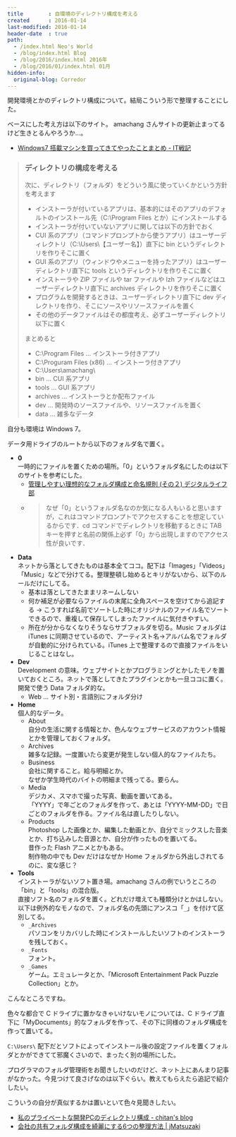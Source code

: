 ```yaml
---
title        : 自環境のディレクトリ構成を考える
created      : 2016-01-14
last-modified: 2016-01-14
header-date  : true
path:
  - /index.html Neo's World
  - /blog/index.html Blog
  - /blog/2016/index.html 2016年
  - /blog/2016/01/index.html 01月
hidden-info:
  original-blog: Corredor
---
```


開発環境とかのディレクトリ構成について。結局こういう形で整理することにした。

ベースにした考え方は以下のサイト。 amachang さんサイトの更新止まってるけど生きとるんやろうか…。

- [Windows7 搭載マシンを買ってきてやったことまとめ - IT戦記](http://d.hatena.ne.jp/amachang/20111226/1324874731)

> ### ディレクトリの構成を考える
> 
> 次に、ディレクトリ（フォルダ）をどういう風に使っていくかという方針を考えます
> 
> - インストーラが付いているアプリは、基本的にはそのアプリのデフォルトのインストール先（C:\\Program Files とか）にインストールする
> - インストーラが付いていないアプリに関しては以下の方針でおく
> - CUI 系のアプリ（コマンドプロンプトから使うアプリ）はユーザーディレクトリ（C:\\Users\\【ユーザー名】）直下に bin というディレクトリを作りそこに置く
> - GUI 系のアプリ（ウィンドウやメニューを持ったアプリ）はユーザーディレクトリ直下に tools というディレクトリを作りそこに置く
> - インストーラや ZIP ファイルや tar ファイルや lzh ファイルなどはユーザーディレクトリ直下に archives ディレクトリを作りそこに置く
> - プログラムを開発するときは、ユーザーディレクトリ直下に dev ディレクトリを作り、そこにソースやリソースファイルを置く
> - その他のデータファイルはその都度考え、必ずユーザーディレクトリ以下に置く
> 
> まとめると
> 
> - C:\\Program Files … インストーラ付きアプリ
> - C:\\Proguram Files (x86) … インストーラ付きアプリ
> - C:\\Users\\amachang\\
> - bin … CUI 系アプリ
> - tools … GUI 系アプリ
> - archives … インストーラとか配布ファイル
> - dev … 開発時のソースファイルや、リソースファイルを置く
> - data … 雑多なデータ

自分も環境は Windows 7。

データ用ドライブのルートから以下のフォルダ名で置く。

- __0__  
  一時的にファイルを置くための場所。「0」というフォルダ名にしたのは以下のサイトを参考にした。
  - [管理しやすい理想的なフォルダ構成と命名規則 (その２) デジタルライフ部](http://koyocha.blog.fc2.com/blog-entry-33.html)
  - > なぜ「0」というフォルダ名なのか気になる人もいると思いますが，これはコマンドプロンプトでアクセスすることを想定しているからです．cd コマンドでディレクトリを移動するときに TAB キーを押すと名前の関係上必ず「0」から出現しますのでアクセス性が良いです．
- __Data__  
  ネットから落としてきたものは基本全てココ。配下は「Images」「Videos」「Music」などで分けてる。整理整頓し始めるとキリがないから、以下のルールだけにしてる。
  - 基本は落としてきたままリネームしない
  - 何か補足が必要ならファイルの末尾に全角スペースを空けてから追記する → こうすれば名前でソートした時にオリジナルのファイル名でソートできるので、重複して保存してしまったファイルに気付きやすい。
  - 所在が分からなくなりそうならサブフォルダを切る。Music フォルダは iTunes に同期させているので、アーティスト名→アルバム名でフォルダが自動的に分けられている。iTunes 上で整理するので直接ファイルをいじることはなし。
- __Dev__  
  Development の意味。ウェブサイトとかプログラミングとかしたモノを置いておくところ。ネットで落としてきたプラグインとかも一旦ココに置く。開発で使う Data フォルダ的な。
  - Web … サイト別・言語別にフォルダ分け
- __Home__  
  個人的なデータ。
  - About  
    自分の生活に関する情報とか、色んなウェブサービスのアカウント情報とかを管理しておくフォルダ。
  - Archives  
    雑多な記録。一度置いたら変更が発生しない個人的なファイルたち。
  - Business  
    会社に関すること。給与明細とか。  
    なぜか学生時代のバイトの明細まで残ってる。要らん。
  - Media  
    デジカメ、スマホで撮った写真、動画を置いてある。  
    「YYYY」で年ごとのフォルダを作って、あとは「YYYY-MM-DD」で日ごとのフォルダを作る。ファイル名は直したりしない。
  - Products  
    Photoshop した画像とか、編集した動画とか、自分でミックスした音楽とか、打ち込みした音源とか、自分が作ったものを置いてる。  
    昔作った Flash アニメとかもある。  
    制作物の中でも Dev だけはなぜか Home フォルダから外出しされてるのに、変な感じ？
- __Tools__  
  インストーラがないソフト置き場。amachang さんの例でいうところの「bin」と「tools」の混合版。  
  直接ソフト名のフォルダを置く。どれだけ増えても種類分けとかはしない。以下は例外的なモノなので、フォルダ名の先頭にアンスコ「`_`」を付けて区別してる。
  - `_Archives`  
    パソコンをリカバリした時にインストールしたいソフトのインストーラを残しておく。
  - `_Fonts`  
    フォント。
  - `_Games`  
    ゲーム。エミュレータとか、「Microsoft Entertainment Pack Puzzle Collection」とか。

こんなところですね。

色々な都合で C ドライブに置かなきゃいけないモノについては、C ドライブ直下に「MyDocuments」的なフォルダを作って、その下に同様のフォルダ構成を作って置いてる。

`C:\Users\` 配下だとソフトによってインストール後の設定ファイルを置くフォルダとかができてて邪魔くさいので、まったく別の場所にした。

プログラマのフォルダ管理術をお聞きしたいのだけど、ネット上にあんまり記事がなかった。今見つけて良さげなのは以下ぐらい。教えてもらえたら追記で紹介したい。

こういうの自分が真似するかは置いといて色々見聞きしたい。

- [私のプライベートな開発PCのディレクトリ構成 - chitan's blog](http://chitan.hateblo.jp/entry/2012/10/09/222251)
- [会社の共有フォルダ構成を綺麗にする6つの整理方法 | jMatsuzaki](http://jmatsuzaki.com/archives/3248)

